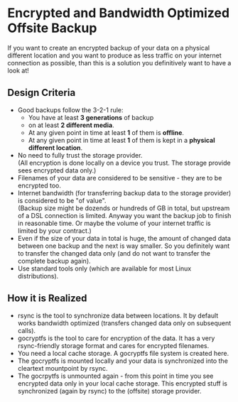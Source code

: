 # Encrypted and Bandwidth Optimized Offsite Backup

If you want to create an encrypted backup of your data on a physical different location and you want to produce as less traffic on your internet connection as possible, than this is a solution you definitively want to have a look at!

## Design Criteria

  * Good backups follow the 3-2-1 rule:
     * You have at least **3 generations** of backup
     * on at least **2 different media**.
     * At any given point in time at least **1** of them is **offline**.
     * At any given point in time at least **1** of them is kept in a **physical different location**.
  * No need to fully trust the storage provider. \
    (All encryption is done locally on a device you trust. The storage provide sees encrypted data only.)
  * Filenames of your data are considered to be sensitive - they are to be encrypted too.
  * Internet bandwidth (for transferring backup data to the storage provider) is considered to be "of value". \
    (Backup size might be dozends or hundreds of GB in total, but upstream of a DSL connection is limited. Anyway you want the backup job to finish in reasonable time. Or maybe the volume of your internet traffic is limited by your contract.)
  * Even if the size of your data in total is huge, the amount of changed data between one backup and the next is way smaller.
    So you definitely want to transfer the changed data only (and do not want to transfer the complete backup again).
  * Use standard tools only (which are available for most Linux distributions).

## How it is Realized

  * rsync is the tool to synchronize data between locations. It by default works bandwidth optimized (transfers changed data only on subsequent calls).
  * gocryptfs is the tool to care for encryption of the data. It has a very rsync-friendly storage format and cares for encrypted filenames.
  * You need a local cache storage. A gocryptfs file system is created here.
  * The gocryptfs is mounted locally and your data is synchronized into the cleartext mountpoint by rsync.
  * The gocrpytfs is unmounted again - from this point in time you see encrypted data only in your local cache storage. This encrypted stuff is synchronized (again by rsync) to the (offsite) storage provider.
